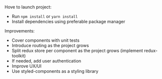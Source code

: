 Hove to launch project:
- Run ```npm install``` or ```yarn install```
- Install dependencies using preferable package manager

Improvements:
- Cover components with unit tests
- Introduce routing as the project grows
- Split redux store per component as the project grows (implement redux-toolkit)
- If needed, add user authentication
- Improve UX/UI
- Use styled-components as a styling library
